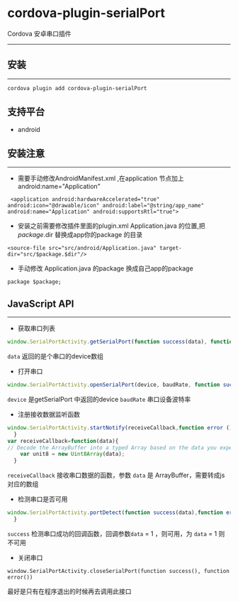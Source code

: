 #   cordova-plugin-serialPort
Cordova 安卓串口插件

---

##  安装
---
```  
cordova plugin add cordova-plugin-serialPort
``` 
##  支持平台

-   android
##  安装注意
---

*  需要手动修改AndroidManifest.xml ,在application 节点加上android:name="Application"

```
 <application android:hardwareAccelerated="true" android:icon="@drawable/icon" android:label="@string/app_name" android:name="Application" android:supportsRtl="true">
```
* 安装之前需要修改插件里面的plugin.xml Application.java 的位置,把$package.$dir 替换成app你的package 的目录

```
<source-file src="src/android/Application.java" target-dir="src/$package.$dir"/>
```
*   手动修改 Application.java 的package 换成自己app的package
```
package $package;
```

##  JavaScript API
---

*   获取串口列表
```js
window.SerialPortActivity.getSerialPort(function success(data), function error());
```
`data` 返回的是个串口的device数组

*   打开串口

```js
window.SerialPortActivity.openSerialPort(device, baudRate, function success(data) , function error ());
```
`device` 是getSerialPort 中返回的device
`baudRate` 串口设备波特率

*   注册接收数据监听函数
```js
window.SerialPortActivity.startNotify(receiveCallback,function error ())
  }
var receiveCallback=function(data){
// Decode the ArrayBuffer into a typed Array based on the data you expect
    var unit8 = new Uint8Array(data);
  }
```
`receiveCallback` 接收串口数据的函数，参数 `data` 是 ArrayBuffer，需要转成js对应的数组

*   检测串口是否可用
```js
window.SerialPortActivity.portDetect(function success(data),function error ())
  }
```
`success` 检测串口成功的回调函数，回调参数`data` = 1 ，则可用，为 `data` = 1 则不可用 

*   关闭串口
```
window.SerialPortActivity.closeSerialPort(function success(), function error())
```
最好是只有在程序退出的时候再去调用此接口